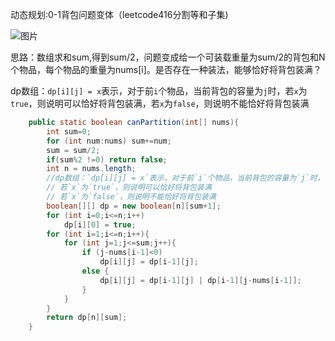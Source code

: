 动态规划:0-1背包问题变体（leetcode416分割等和子集)

![图片](https://mmbiz.qpic.cn/sz_mmbiz_png/gibkIz0MVqdH4BiajD8HeXJSPSVviccPkjLAJxmP9Kto2Uqwjtv0AOYx9brfPaeSicxYPpjFzKarQygiaKGHYyV7F4w/640?wx_fmt=png&tp=webp&wxfrom=5&wx_lazy=1&wx_co=1)

思路：数组求和sum,得到sum/2，问题变成给一个可装载重量为sum/2的背包和N个物品，每个物品的重量为nums[i]。是否存在一种装法，能够恰好将背包装满？

dp数组：`dp[i][j] = x`表示，对于前`i`个物品，当前背包的容量为`j`时，若`x`为`true`，则说明可以恰好将背包装满，若`x`为`false`，则说明不能恰好将背包装满



```java
    public static boolean canPartition(int[] nums){
        int sum=0;
        for (int num:nums) sum+=num;
        sum = sum/2;
        if(sum%2 !=0) return false;
        int n = nums.length;
        //dp数组：`dp[i][j] = x`表示，对于前`i`个物品，当前背包的容量为`j`时，
        // 若`x`为`true`，则说明可以恰好将背包装满
        // 若`x`为`false`，则说明不能恰好将背包装满
        boolean[][] dp = new boolean[n][sum+1];
        for (int i=0;i<=n;i++)
            dp[i][0] = true;
        for (int i=1;i<=n;i++){
            for (int j=1;j<=sum;j++){
                if (j-nums[i-1]<0)
                    dp[i][j] = dp[i-1][j];
                else {
                    dp[i][j] = dp[i-1][j] | dp[i-1][j-nums[i-1]];
                }
            }
        }
        return dp[n][sum];
    }
```

